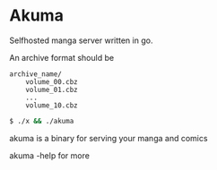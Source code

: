 # Akuma
Selfhosted manga server written in go.

An archive format should be
```
archive_name/
    volume_00.cbz
    volume_01.cbz
    ...
    volume_10.cbz
```

```sh
$ ./x && ./akuma
```
akuma is a binary for serving your manga and comics

akuma -help for more


